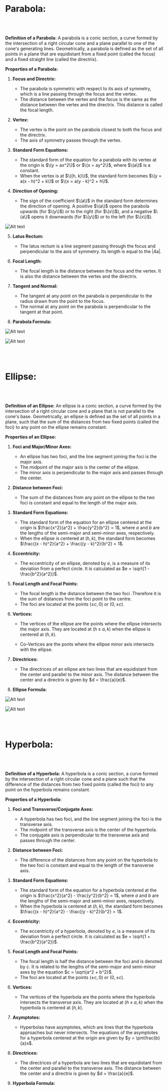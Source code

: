 <br><br>

# Parabola:

<br><br>


**Definition of a Parabola:**
A parabola is a conic section, a curve formed by the intersection of a right circular cone and a plane parallel to one of the cone's generating lines. Geometrically, a parabola is defined as the set of all points in a plane that are equidistant from a fixed point (called the focus) and a fixed straight line (called the directrix).

**Properties of a Parabola:**

1. **Focus and Directrix:**
   - The parabola is symmetric with respect to its axis of symmetry, which is a line passing through the focus and the vertex.
   - The distance between the vertex and the focus is the same as the distance between the vertex and the directrix. This distance is called the focal length.

2. **Vertex:**
   - The vertex is the point on the parabola closest to both the focus and the directrix.
   - The axis of symmetry passes through the vertex.

3. **Standard Form Equations:**
   - The standard form of the equation for a parabola with its vertex at the origin is $\(y = ax^2\)$ or $\(x = ay^2\)$, where $\(a\)$ is a constant.
   - When the vertex is at $\((h, k)\)$, the standard form becomes $\(y = a(x - h)^2 + k\)$ or $\(x = a(y - k)^2 + h\)$.

4. **Direction of Opening:**
   - The sign of the coefficient $\(a\)$ in the standard form determines the direction of opening. A positive $\(a\)$ opens the parabola upwards (for $\(y\)$) or to the right (for $\(x\)$), and a negative $\(a\)$ opens it downwards (for $\(y\)$) or to the left (for $\(x\)$).

![Alt text](image.png)

5. **Latus Rectum:**
   - The latus rectum is a line segment passing through the focus and perpendicular to the axis of symmetry. Its length is equal to the |4a|.

6. **Focal Length:**
   - The focal length is the distance between the focus and the vertex. It is also the distance between the vertex and the directrix.

7. **Tangent and Normal:**
   - The tangent at any point on the parabola is perpendicular to the radius drawn from the point to the focus.
   - The normal at any point on the parabola is perpendicular to the tangent at that point.

8. **Parabola Formula:**

![Alt text](image-1.png)

![Alt text](image-2.png)


<br><br>

# Ellipse:

<br><br>

**Definition of an Ellipse:**
An ellipse is a conic section, a curve formed by the intersection of a right circular cone and a plane that is not parallel to the cone's base. Geometrically, an ellipse is defined as the set of all points in a plane, such that the sum of the distances from two fixed points (called the foci) to any point on the ellipse remains constant.


**Properties of an Ellipse:**

1. **Foci and Major/Minor Axes:**
   - An ellipse has two foci, and the line segment joining the foci is the major axis.
   - The midpoint of the major axis is the center of the ellipse.
   - The minor axis is perpendicular to the major axis and passes through the center.

2. **Distance between Foci:**
   - The sum of the distances from any point on the ellipse to the two foci is constant and equal to the length of the major axis.

3. **Standard Form Equations:**
   - The standard form of the equation for an ellipse centered at the origin is $\frac{x^2}{a^2} + \frac{y^2}{b^2} = 1$, where $a$ and $b$ are the lengths of the semi-major and semi-minor axes, respectively.
   - When the ellipse is centered at $(h, k)$, the standard form becomes $\frac{(x - h)^2}{a^2} + \frac{(y - k)^2}{b^2} = 1$.

4. **Eccentricity:**
   - The eccentricity of an ellipse, denoted by $e$, is a measure of its deviation from a perfect circle. It is calculated as $e = \sqrt{1 - \frac{b^2}{a^2}}$.

5. **Focal Length and Focal Points:**
   - The focal length is the distance between the two foci .Therefore it is the sum of distances from the foci point to the centre.
   - The foci are located at the points $(\pm c, 0)$ or $(0, \pm c)$.

6. **Vertices:**
   - The vertices of the ellipse are the points where the ellipse intersects the major axis. They are located at $(h \pm a, k)$ when the ellipse is centered at $(h, k)$.

   - Co-Vertices are the ponts where the ellipse minor axis intersects with the ellipse.

7. **Directrices:**
   - The directrices of an ellipse are two lines that are equidistant from the center and parallel to the minor axis. The distance between the center and a directrix is given by $d = \frac{a}{e}$.

8. **Ellipse Formula:**

![Alt text](image-3.png)

![Alt text](image-4.png)

<br>
<br>

# Hyperbola:

<br><br>

**Definition of a Hyperbola:**
A hyperbola is a conic section, a curve formed by the intersection of a right circular cone and a plane such that the difference of the distances from two fixed points (called the foci) to any point on the hyperbola remains constant.

**Properties of a Hyperbola:**

1. **Foci and Transverse/Conjugate Axes:**
   - A hyperbola has two foci, and the line segment joining the foci is the transverse axis.
   - The midpoint of the transverse axis is the center of the hyperbola.
   - The conjugate axis is perpendicular to the transverse axis and passes through the center.

2. **Distance between Foci:**
   - The difference of the distances from any point on the hyperbola to the two foci is constant and equal to the length of the transverse axis.

3. **Standard Form Equations:**
   - The standard form of the equation for a hyperbola centered at the origin is $\frac{x^2}{a^2} - \frac{y^2}{b^2} = 1$, where $a$ and $b$ are the lengths of the semi-major and semi-minor axes, respectively.
   - When the hyperbola is centered at $(h, k)$, the standard form becomes $\frac{(x - h)^2}{a^2} - \frac{(y - k)^2}{b^2} = 1$.

4. **Eccentricity:**
   - The eccentricity of a hyperbola, denoted by $e$, is a measure of its deviation from a perfect circle. It is calculated as $e = \sqrt{1 + \frac{b^2}{a^2}}$.

5. **Focal Length and Focal Points:**
   - The focal length is half the distance between the foci and is denoted by $c$. It is related to the lengths of the semi-major and semi-minor axes by the equation $c = \sqrt{a^2 + b^2}$.
   - The foci are located at the points $(\pm c, 0)$ or $(0, \pm c)$.

6. **Vertices:**
   - The vertices of the hyperbola are the points where the hyperbola intersects the transverse axis. They are located at $(h \pm a, k)$ when the hyperbola is centered at $(h, k)$.

7. **Asymptotes:**
   - Hyperbolas have asymptotes, which are lines that the hyperbola approaches but never intersects. The equations of the asymptotes for a hyperbola centered at the origin are given by $y = \pm\frac{b}{a}x$.

8. **Directrices:**
   - The directrices of a hyperbola are two lines that are equidistant from the center and parallel to the transverse axis. The distance between the center and a directrix is given by $d = \frac{a}{e}$.

9. **Hyperbola Formula:**

  